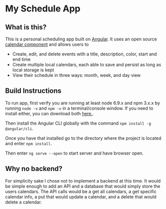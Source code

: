 # My Schedule App

## What is this?

This is a personal scheduling app built on [Angular](https://angular.io/). It uses an open source [calendar component](https://github.com/mattlewis92/angular-calendar) and allows users to
* Create, edit, and delete events with a title, description, color, start and end time
* Create multiple local calendars, each able to save and persist as long as local storage is kept
* View their schedule in three ways: month, week, and day view

## Build Instructions

To run app, first verify you are running at least node 6.9.x and npm 3.x.x by running `node -v` and `npm -v` in a terminal/console window. If you need to install either, you can download both [here.](https://nodejs.org/en/download/).

Then install the Angular CLI globally with the command `npm install -g @angular/cli`.

Once you have that installed go to the directory where the project is located and enter `npm install`.

Then enter `ng serve --open` to start server and have browser open.

## Why no backend?

For simplicity sake I chose not to implement a backend at this time. It would be simple enough to add an API and a database that would simply store the users calendars. The API calls would be a get all calendars, a get specific calendar info, a put that would update a calendar, and a delete that would delete a calendar.
